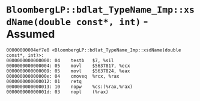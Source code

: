 # `BloombergLP::bdlat_TypeName_Imp::xsdName(double const*, int)` - Assumed

```x86asm
00000000004ef7e0 <BloombergLP::bdlat_TypeName_Imp::xsdName(double const*, int)>:
0000000000000000: 04	testb	$7, %sil
0000000000000004: 05	movl	$5637817, %ecx
0000000000000009: 05	movl	$5637824, %eax
000000000000000e: 04	cmoveq	%rcx, %rax
0000000000000012: 01	retq	
0000000000000013: 10	nopw	%cs:(%rax,%rax)
000000000000001d: 03	nopl	(%rax)
```
